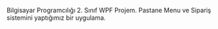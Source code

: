 Bilgisayar Programcılığı 2. Sınıf WPF Projem. Pastane Menu ve Sipariş sistemini yaptığımız bir uygulama.
